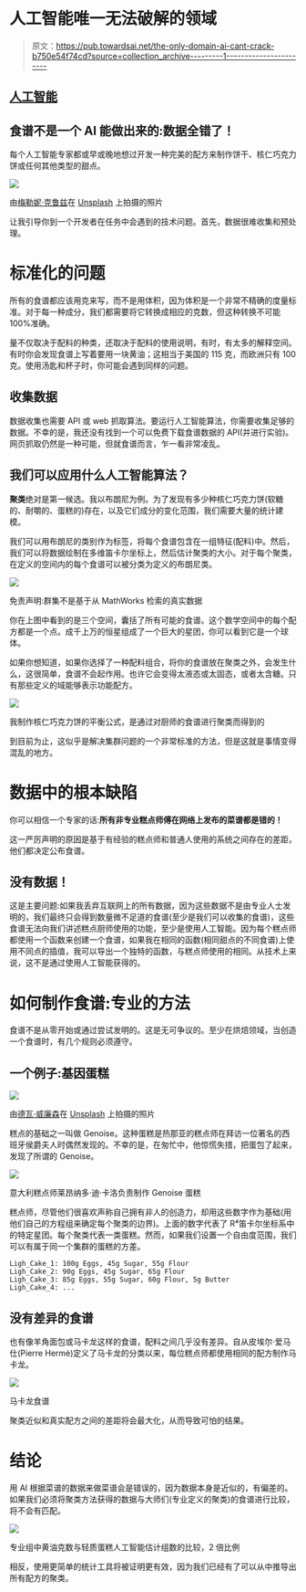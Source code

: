 # 人工智能唯一无法破解的领域

> 原文：<https://pub.towardsai.net/the-only-domain-ai-cant-crack-b750e54f74cd?source=collection_archive---------1----------------------->

## [人工智能](https://towardsai.net/p/category/artificial-intelligence)

## 食谱不是一个 AI 能做出来的:数据全错了！

每个人工智能专家都或早或晚地想过开发一种完美的配方来制作饼干、核仁巧克力饼或任何其他类型的甜点。

![](img/c7b588918fbd1f6ba44884ee3e35be24.png)

由[梅勒妮·克鲁兹](https://unsplash.com/@melanie_kreutz?utm_source=medium&utm_medium=referral)在 [Unsplash](https://unsplash.com?utm_source=medium&utm_medium=referral) 上拍摄的照片

让我引导你到一个开发者在任务中会遇到的技术问题。首先，数据很难收集和预处理。

# 标准化的问题

所有的食谱都应该用克来写，而不是用体积，因为体积是一个非常不精确的度量标准。对于每一种成分，我们都需要将它转换成相应的克数，但这种转换不可能 100%准确。

量不仅取决于配料的种类，还取决于配料的使用说明，有时，有太多的解释空间。有时你会发现食谱上写着要用一块黄油；这相当于美国的 115 克，而欧洲只有 100 克。使用汤匙和杯子时，你可能会遇到同样的问题。

## 收集数据

数据收集也需要 API 或 web 抓取算法。要运行人工智能算法，你需要收集足够的数据。不幸的是，我还没有找到一个可以免费下载食谱数据的 API(并进行实验)。网页抓取仍然是一种可能，但就食谱而言，乍一看非常凌乱。

## 我们可以应用什么人工智能算法？

**聚类**绝对是第一候选。我以布朗尼为例。为了发现有多少种核仁巧克力饼(软糖的、耐嚼的、蛋糕的)存在，以及它们成分的变化范围，我们需要大量的统计建模。

我们可以用布朗尼的类别作为标签，将每个食谱包含在一组特征(配料)中。然后，我们可以将数据绘制在多维笛卡尔坐标上，然后估计聚类的大小。对于每个聚类，在定义的空间内的每个食谱可以被分类为定义的布朗尼类。

![](img/d3af1689f14f10432de7c92e0988fb35.png)

免责声明:群集不是基于从 MathWorks 检索的真实数据

你在上图中看到的是三个空间，囊括了所有可能的食谱。这个数学空间中的每个配方都是一个点。成千上万的恒星组成了一个巨大的星团，你可以看到它是一个球体。

如果你想知道，如果你选择了一种配料组合，将你的食谱放在聚类之外，会发生什么，这很简单，食谱不会起作用。也许它会变得太液态或太固态，或者太含糖。只有那些定义的域能够表示功能配方。

![](img/2a4f2505049c860c0313d8523e75ba38.png)

我制作核仁巧克力饼的平衡公式，是通过对厨师的食谱进行聚类而得到的

到目前为止，这似乎是解决集群问题的一个非常标准的方法，但是这就是事情变得混乱的地方。

# 数据中的根本缺陷

你可以相信一个专家的话:**所有非专业糕点师傅在网络上发布的菜谱都是错的！**

这一严厉声明的原因是基于有经验的糕点师和普通人使用的系统之间存在的差距，他们都决定公布食谱。

## 没有数据！

这是主要问题:如果我丢弃互联网上的所有数据，因为这些数据不是由专业人士发明的，我们最终只会得到数量微不足道的食谱(至少是我们可以收集的食谱)，这些食谱无法向我们讲述糕点厨师使用的功能，至少是使用人工智能。因为每个糕点师都使用一个函数来创建一个食谱，如果我在相同的函数(相同甜点的不同食谱)上使用不同点的插值，我可以导出一个独特的函数，与糕点师使用的相同。从技术上来说，这不是通过使用人工智能获得的。

# 如何制作食谱:专业的方法

食谱不是从零开始或通过尝试发明的。这是无可争议的。至少在烘焙领域，当创造一个食谱时，有几个规则必须遵守。

## 一个例子:基因蛋糕

![](img/39e656bb70f6810a672cfc5351b5f233.png)

由[德瓦·威廉森](https://unsplash.com/@biglaughkitchen?utm_source=medium&utm_medium=referral)在 [Unsplash](https://unsplash.com?utm_source=medium&utm_medium=referral) 上拍摄的照片

糕点的基础之一叫做 Genoise。这种蛋糕是热那亚的糕点师在拜访一位著名的西班牙侯爵夫人时偶然发现的。不幸的是，在匆忙中，他惊慌失措，把蛋包了起来，发现了所谓的 Genoise。

![](img/1fb45e4af7cbc726ac4657084181a94b.png)

意大利糕点师莱昂纳多·迪·卡洛负责制作 Genoise 蛋糕

糕点师，尽管他们很喜欢声称自己拥有非人的创造力，却用这些数字作为基础(用他们自己的方程组来确定每个聚类的边界)。上面的数字代表了 R⁴笛卡尔坐标系中的特定星团。每个聚类代表一类蛋糕。然而，如果我们设置一个自由度范围，我们可以有属于同一个集群的蛋糕的方差。

```
Ligh_Cake_1: 100g Eggs, 45g Sugar, 55g Flour
Ligh_Cake_2: 90g Eggs, 45g Sugar, 65g Flour
Ligh_Cake_3: 85g Eggs, 55g Sugar, 60g Flour, 5g Butter
Ligh_Cake_4: ...
```

## 没有差异的食谱

也有像羊角面包或马卡龙这样的食谱，配料之间几乎没有差异。自从皮埃尔·爱马仕(Pierre Hermè)定义了马卡龙的分类以来，每位糕点师都使用相同的配方制作马卡龙。

![](img/b8962fee34490e9da6c1527c21902670.png)

马卡龙食谱

聚类近似和真实配方之间的差距将会最大化，从而导致可怕的结果。

# 结论

用 AI 根据菜谱的数据来做菜谱会是错误的，因为数据本身是近似的，有偏差的。如果我们必须将聚类方法获得的数据与大师们(专业定义的聚类)的食谱进行比较，将不会有匹配。

![](img/d09dd851fdc49cdc9bed43be5756362a.png)

专业组中黄油克数与轻质蛋糕人工智能估计组数的比较，2 倍比例

相反，使用更简单的统计工具将被证明更有效，因为我们已经有了可以从中推导出所有配方的聚类。